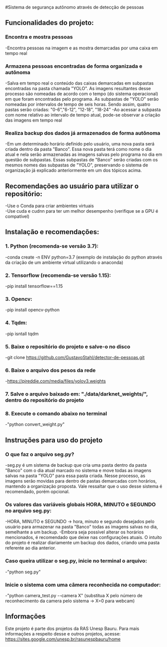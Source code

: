 #Sistema de segurança autônomo através de detecção de pessoas

## Funcionalidades do projeto:
### Encontra e mostra pessoas
-Encontra pessoas na imagem e as mostra demarcadas por uma caixa em tempo real

### Armazena pessoas encontradas de forma organizada e autônoma
-Salva em tempo real o conteúdo das caixas demarcadas em subpastas encontradas na pasta chamada "YOLO". As imagens resultantes desse processo são nomeadas de acordo com o tempo (do sistema operacional) em que foram encontradas pelo programa. As subpastas de "YOLO" serão nomeadas por intervalos de tempo de seis horas. Sendo assim, quatro pastas serão criadas: "0-6","6-12", "12-18", "18-24"
-Ao acessar a subpasta com nome relativo ao intervalo de tempo atual, pode-se observar a criação das imagens em tempo real

### Realiza backup dos dados já armazenados de forma autônoma
-Em um determinado horário definido pelo usuário, uma nova pasta será criada dentro da pasta "Banco". Essa nova pasta terá como nome o dia atual e nela serão armazenadas as imagens salvas pelo programa no dia em questão de subpastas. Essas subpastas de "Banco" serão criadas com os mesmos nomes das subpastas de "YOLO", preservando o sistema de organização já explicado anteriormente em um dos tópicos acima. 



## Recomendações ao usuário para utilizar o repositório:
-Use o Conda para criar ambientes virtuais<br/>
-Use cuda e cudnn para ter um melhor desempenho (verifique se a GPU é compatível)


## Instalação e recomendações:
### 1. Python (recomenda-se versão 3.7):
-conda create -n ENV python=3.7 (exemplo de instalação do python através da criação de um ambiente virtual utilizando o anaconda)

### 2. Tensorflow (recomenda-se versão 1.15):
-pip install tensorflow==1.15

### 3. Opencv:
-pip install opencv-python

### 4. Tqdm:
-pip isntall tqdm

### 5. Baixe o repositório do projeto e salve-o no disco
-git clone https://github.com/GustavoStahl/detector-de-pessoas.git

### 6. Baixe o arquivo dos pesos da rede
-https://pjreddie.com/media/files/yolov3.weights 
   
### 7. Salve o arquivo baixado em: "./data/darknet_weights/", dentro do repositório do projeto
   
### 8. Execute o comando abaixo no terminal
-"python convert_weight.py"


## Instruções para uso do projeto

### O que faz o arquivo seg.py?
-seg.py é um sistema de backup que cria uma pasta dentro da pasta "Banco" com o dia atual marcado no sistema e move todas as imagens salvas na pasta "YOLO" para essa pasta criada. Nesse processo, as imagens serão movidas para dentro de pastas demarcadas com horários, mantendo a organização proposta. Vale ressaltar que o uso desse sistema é recomendado, porém opcional.

### Os valores das variáveis globais HORA, MINUTO e SEGUNDO no arquivo seg.py:
-HORA, MINUTO e SEGUNDO -> hora, minuto e segundo desejados pelo usuário para armazenar na pasta "Banco" todas as imagens salvas no dia, semelhante a um backup.
-Embora seja possível alterar os horários mencionados, é recomendado que deixe nas configurações atuais. O intuíto do projeto é realizar diariamente um backup dos dados, criando uma pasta referente ao dia anterior.  

### Caso queira utilizar o seg.py, inicie no terminal o arquivo:
-"python seg.py"

### Inicie o sistema com uma câmera reconhecida no computador:
-"python camera_test.py --camera X" (substitua X pelo número de reconhecimento da camera pelo sistema -> X=0 para webcam)
	
## Informações
Este projeto é parte dos projetos da RAS Unesp Bauru. Para mais informações a respeito desse e outros projetos, acesse: https://sites.google.com/unesp.br/rasunespbauru/home

 
